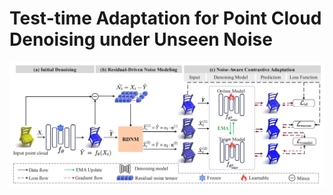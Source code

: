 # Test-time Adaptation for Point Cloud Denoising under Unseen Noise
![image-20250821155513343](image-20250821155513343.png)

